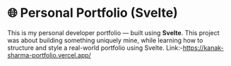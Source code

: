 # 🌐 Personal Portfolio (Svelte)

This is my personal developer portfolio — built using **Svelte**.
This project was about building something uniquely mine, while learning how to structure and style a real-world portfolio using Svelte.
Link:-https://kanak-sharma-portfolio.vercel.app/
